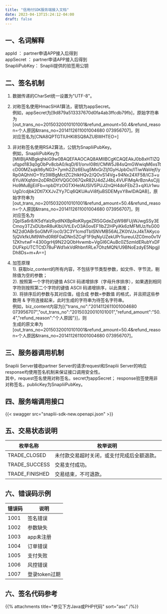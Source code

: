 ```yaml
---
title: "信用付SDK服务端接入文档"
date: 2023-04-13T15:24:12-04:00
draft: false
---
```

一、名词解释
------

appId ： partner申请APP接入后得到  
appSecret ： partner申请APP接入后得到  
SnapliiPubKey： Snaplii提供的验签用公钥

二、签名机制
------

1.  数据传递的CharSet统一设置为"UTF-8"。
    
2.  对称签名使用HmacSHA1算法，密钥为appSecret。  
    例如，appSecret为\[9d879a513337670d0fa4ab3ffcdb79fb\]，原始字符串为\[out\_trans\_no=20150320010101001&refund\_amount=50.4&refund\_reason=个人原因&trans\_no=2014112611001004680 073956707\]，则  
    对应签名为\[CNA8QPTGTIUHKI8SQ8AZUBWHTEO=\]
    
3.  非对称签名使用RSA2算法，公钥为SnapliiPubKey。  
    例如，SnapliiPubKey为\[MIIBIjANBgkqhkiG9w0BAQEFAAOCAQ8AMIIBCgKCAQEAkJ0b8xHTIZQufqpd183q0gObPv8cbA0/kqD/61/onvI08tI/CMW5J84sQmGWwiqM6xsTtcD00MZsqklt6yNG3+7ymh2ZIz6Elug5MxGrZIj1GyHJpbOx/ITiwWaVejf/yRp0AQhhlO+1fz3WBgMctZC2hlkHQv2/QOvS14Vg+94Nx24XF58/iC3+u6YuWXqfdm2oDRhDXfVQGC067QxR82U4dZJ4bL4VUFIMqArBznAsCjIjHo9MuBjjEiIFb+npbDYzOGTXHeIAUSlV5PUJ2nQH4doFEbZ3+qXUr1wuUgD/cdjbk2DtI7XXJvZYy7Cq6QKUAuVi8fjuBSDEMyxY8wIDAQAB\]，原始字符串为\[out\_trans\_no=20150320010101001&refund\_amount=50.4&refund\_reason=个人原因&trans\_no=2014112611001004680 073956707\]，则  
    对应签名为\[QpISa6r8/K5dYaIzRydINXBpRoKRygeZR5GGdeZqW98FUjWJwgSSy3ECmoy3TZxDUbnR8uKlbUVtLEvO3A0ovEF1lbZ2HPyiKk6zMFMUz/fsG00NZ2dOABrSoGMVF/oc0/3C3Y1cmdTbISNVMB56ALZK0tVJxJ4kTAKyco5jQVkfkUM9Whd0R6F0aDNn5ZCqF1F9qNyUZekUPr1iureuUZC0mo0v1V1ZKhvtwF+4300grHj9N22QObHvwmb+VgGI6CAuBc0Z5zmldERubYxDFDUFkpUTCTCtD78uFWd1xkVdRhbnfiRLe7OhzMQN/U9BNoEzdyE5NpgjlDh8Ds+m+A==\]
    
4.  加签原理  
    1). 获取biz\_content的所有内容，不包括字节类型参数，如文件、字节流，剔除值为空的参数；  
    2). 按照第一个字符的键值 ASCII 码递增排序（字母升序排序），如果遇到相同字符则按照第二个字符的键值 ASCII 码递增排序，以此类推；  
    3). 将排序后的参数与其对应值，组合成 参数=参数值 的格式，并且把这些参数用 & 字符连接起来，此时生成的字符串为待签名字符串。  
    例如，biz\_content内容为\[{"trans\_no":"2014112611001004680 073956707","out\_trans\_no":"20150320010101001","refund\_amount":"50.4","refund\_reason":"个人原因"}\]，则  
    生成的原文串为\[out\_trans\_no=20150320010101001&refund\_amount=50.4&refund\_reason=个人原因&trans\_no=2014112611001004680 073956707\]，
    

三、服务器调用机制
---------

Snaplii Server接收partner Server的请求request和Snaplii Server的响应response均使用签名机制来保证接口调用安全性。  
其中，request签名使用对称签名，secret为appSecret； response验签使用非对称签名，publicKey为SnapliiPubKey。

四、服务端调用接口
---------

{{< swagger src="snaplii-sdk-new.openapi.json" >}}

五、交易状态说明
--------

| 枚举名称           | 枚举说明                  |
|----------------|-----------------------|
| TRADE_CLOSED   | 未付款交易超时关闭，或支付完成后全额退款。 |
| TRADE_SUCCESS  | 交易支付成功。               |
| TRADE_FINISHED | 交易结束，不可退款。            |


六、错误码示例
-------

| 错误码  | 说明        |
|------|-----------|
| 1001 | 签名错误      |
| 1002 | 参数缺失      |
| 1003 | app未注册    |
| 1004 | 订单错误      |
| 1005 | 支付失败      |
| 1006 | 风控错误      |
| 1007 | 登录token过期 |


六、签名代码参考
--------

{{% attachments title="参见下方Java或PHP代码" sort="asc" /%}}